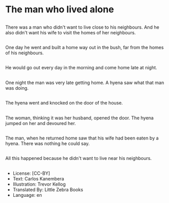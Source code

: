 # The man who lived alone

##
There was a man who
didn't want to live close
to his neighbours. And
he also didn't want his
wife to visit the homes
of her neighbours.

##
One day he went and
built a home way out in
the bush, far from the
homes of his
neighbours.

##
He would go out every
day in the morning and
come home late at
night.

##
One night the man was
very late getting home.
A hyena saw what that
man was doing.

##
The hyena went and
knocked on the door of
the house.

##
The woman, thinking it
was her husband,
opened the door. The
hyena jumped on her
and devoured her.

##
The man, when he
returned home saw that
his wife had been eaten
by a hyena. There was
nothing he could say.

##
All this happened
because he didn't want
to live near his
neighbours.

##
* License: [CC-BY]
* Text: Carlos Kanembera
* Illustration: Trevor Kellog
* Translated By: Little Zebra Books
* Language: en
